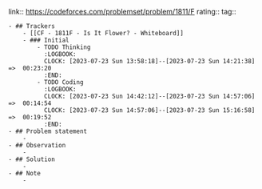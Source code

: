 link:: https://codeforces.com/problemset/problem/1811/F
rating::
tag::

	- ## Trackers
		- [[CF - 1811F - Is It Flower? - Whiteboard]]
		- ### Initial
			- TODO Thinking
			  :LOGBOOK:
			  CLOCK: [2023-07-23 Sun 13:58:18]--[2023-07-23 Sun 14:21:38] =>  00:23:20
			  :END:
			- TODO Coding
			  :LOGBOOK:
			  CLOCK: [2023-07-23 Sun 14:42:12]--[2023-07-23 Sun 14:57:06] =>  00:14:54
			  CLOCK: [2023-07-23 Sun 14:57:06]--[2023-07-23 Sun 15:16:58] =>  00:19:52
			  :END:
	- ## Problem statement
		-
	- ## Observation
		-
	- ## Solution
		-
	- ## Note
		-